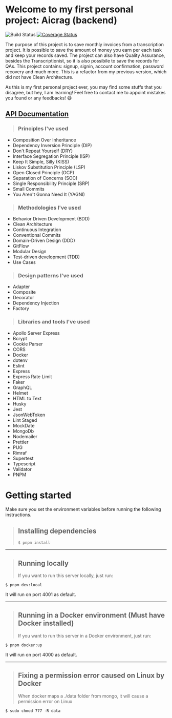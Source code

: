 # Welcome to my first personal project: Aicrag (backend)

![Build Status](https://github.com/christian-gama/aicrag-v2-backend/actions/workflows/main.yml/badge.svg)
[![Coverage Status](https://coveralls.io/repos/github/christian-gama/aicrag-v2-backend/badge.svg?branch=master)](https://coveralls.io/github/christian-gama/aicrag-v2-backend?branch=master)

The purpose of this project is to save monthly invoices from a transcription project. It is possible to save the amount of money you earn per each task and keep your records saved. The project can also have Quality Assurance, besides the Transcriptionist, so it is also possibile to save the records for QAs.
This project contains: signup, signin, account confirmation, password recovery and much more. This is a refactor from my previous version, which did not have Clean Architecture.

As this is my first personal project ever, you may find some stuffs that you disagree, but hey, I am learning! Feel free to contact me to appoint mistakes you found or any feedbacks! 😅

## [API Documentation](https://documenter.getpostman.com/view/16405037/UV5aeFVE)

> ### Principles I've used

- Composition Over Inheritance
- Dependency Inversion Principle (DIP)
- Don't Repeat Yourself (DRY)
- Interface Segregation Principle (ISP)
- Keep It Simple, Silly (KISS)
- Liskov Substitution Principle (LSP)
- Open Closed Principle (OCP)
- Separation of Concerns (SOC)
- Single Responsibility Principle (SRP)
- Small Commits
- You Aren't Gonna Need It (YAGNI)

> ### Methodologies I've used

- Behavior Driven Development (BDD)
- Clean Architecture
- Continuous Integration
- Conventional Commits
- Domain-Driven Design (DDD)
- GitFlow
- Modular Design
- Test-driven development (TDD)
- Use Cases

> ### Design patterns I've used

- Adapter
- Composite
- Decorator
- Dependency Injection
- Factory

> ### Libraries and tools I've used

- Apollo Server Express
- Bcrypt
- Cookie Parser
- CORS
- Docker
- dotenv
- Eslint
- Express
- Express Rate Limit
- Faker
- GraphQL
- Helmet
- HTML to Text
- Husky
- Jest
- JsonWebToken
- Lint Staged
- MockDate
- MongoDb
- Nodemailer
- Prettier
- PUG
- Rimraf
- Supertest
- Typescript
- Validator
- PNPM

# Getting started

Make sure you set the environment variables before running the following instructions.

> ## Installing dependencies
>
> `$ pnpm install`

---

> ## Running locally
>
> If you want to run this server locally, just run:

`$ pnpm dev:local`

It will run on port 4001 as default.

---

> ## Running in a Docker environment (Must have Docker installed)
>
> If you want to run this server in a Docker environment, just run:

`$ pnpm docker:up`

It will run on port 4000 as default.

---

> ## Fixing a permission error caused on Linux by Docker
>
> When docker maps a ./data folder from mongo, it will cause a permission error on Linux

`$ sudo chmod 777 -R data`
